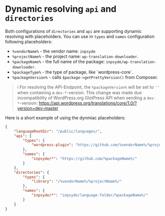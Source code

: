 # Dynamic resolving `api` and `directories`

Both configurations of `directories` and `api` are supporting dynamic resolving with placeholders. You can use in `types` and `names` configuration following placeholders:

- `%vendorName%` - the vendor name: `inpsyde`
- `%projectName%` - the project name: `wp-translation-downloader`.
- `%packageName%` - the full name of the package: `inpsyde/wp-translation-downloader`.
- `%packageType%` - the type of package, like ´wordpress-core`.
- `%packageVersion%` - calls `$package->getPrettyVersion()` from Composer.

> :information_source: For resolving the API-Endpoint, the `%packageVersion%` will be set to `''` when containing a `dev-*`-version.
> This change was made due incompatibility of WordPress.org GlotPress API when sending a `dev-*`-version: https://api.wordpress.org/translations/core/1.0/?version=dev-master

Here is a short example of using the dynmiac placeholders:

```json
{
    "languageRootDir": "/public/languages/",
    "api": {
        "types": {
            "wordpress-plugin": "https://github.com/%vendorName%/%projectName%/releases/tag/%version%/"
        },
        "names": {
            "inpsyde/*": "https://github.com/%packageName%/"
        }
    },
    "directories": {
        "types": {
            "library": "/%vendorName%/%projectName%/"
        },
        "names": {
            "inpsyde/*": "inpsyde/language-folder/%packageName%/"
        }
    }
}
```